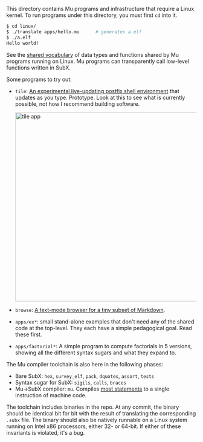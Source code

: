 This directory contains Mu programs and infrastructure that require a Linux
kernel. To run programs under this directory, you must first `cd` into it.

  ```sh
  $ cd linux/
  $ ./translate apps/hello.mu      # generates a.elf
  $ ./a.elf
  Hello world!
  ```

See the [shared vocabulary](vocabulary.md) of data types and functions shared
by Mu programs running on Linux. Mu programs can transparently call low-level
functions written in SubX.

Some programs to try out:

* `tile`: [An experimental live-updating postfix shell environment](https://mastodon.social/@akkartik/105108305362341204)
  that updates as you type. Prototype. Look at this to see what is currently
  possible, not how I recommend building software.

  <img alt='tile app' src='../html/rpn5.png' width='500px'>

* `browse`: [A text-mode browser for a tiny subset of Markdown](https://mastodon.social/@akkartik/104845344081779025).

* `apps/ex*`: small stand-alone examples that don't need any of the shared code at
  the top-level. They each have a simple pedagogical goal. Read these first.

* `apps/factorial*`: A simple program to compute factorials in 5 versions,
  showing all the different syntax sugars and what they expand to.

The Mu compiler toolchain is also here in the following phases:

* Bare SubX: `hex`, `survey_elf`, `pack`, `dquotes`, `assort`, `tests`
* Syntax sugar for SubX: `sigils`, `calls`, `braces`
* Mu-&gt;SubX compiler: `mu`. Compiles [most statements](http://akkartik.github.io/mu/html/mu_instructions.html)
  to a single instruction of machine code.

The toolchain includes binaries in the repo. At any commit, the binary should
be identical bit for bit with the result of translating the corresponding
`.subx` file. The binary should also be natively runnable on a Linux system
running on Intel x86 processors, either 32- or 64-bit. If either of these
invariants is violated, it's a bug.

